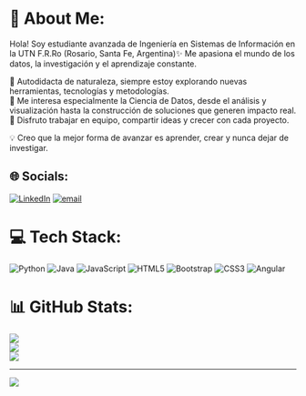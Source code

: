 # 💫 About Me:
Hola! Soy estudiante avanzada de Ingeniería en Sistemas de Información en la UTN F.R.Ro (Rosario, Santa Fe, Argentina)✨
Me apasiona el mundo de los datos, la investigación y el aprendizaje constante.

🔹 Autodidacta de naturaleza, siempre estoy explorando nuevas herramientas, tecnologías y metodologías.  
🔹 Me interesa especialmente la Ciencia de Datos, desde el análisis y visualización hasta la construcción de soluciones que generen impacto real.  
🔹 Disfruto trabajar en equipo, compartir ideas y crecer con cada proyecto.  

💡 Creo que la mejor forma de avanzar es aprender, crear y nunca dejar de investigar.

## 🌐 Socials:
[![LinkedIn](https://img.shields.io/badge/LinkedIn-%230077B5.svg?logo=linkedin&logoColor=white)](https://linkedin.com/in/ml-celiz) [![email](https://img.shields.io/badge/Email-D14836?logo=gmail&logoColor=white)](mailto:marialuzceliz888@gmail.com) 

# 💻 Tech Stack:
![Python](https://img.shields.io/badge/python-3670A0?style=for-the-badge&logo=python&logoColor=ffdd54) ![Java](https://img.shields.io/badge/java-%23ED8B00.svg?style=for-the-badge&logo=openjdk&logoColor=white) ![JavaScript](https://img.shields.io/badge/javascript-%23323330.svg?style=for-the-badge&logo=javascript&logoColor=%23F7DF1E) ![HTML5](https://img.shields.io/badge/html5-%23E34F26.svg?style=for-the-badge&logo=html5&logoColor=white) ![Bootstrap](https://img.shields.io/badge/bootstrap-%238511FA.svg?style=for-the-badge&logo=bootstrap&logoColor=white) ![CSS3](https://img.shields.io/badge/css3-%231572B6.svg?style=for-the-badge&logo=css3&logoColor=white) ![Angular](https://img.shields.io/badge/angular-%23DD0031.svg?style=for-the-badge&logo=angular&logoColor=white)
# 📊 GitHub Stats:
![](https://github-readme-stats.vercel.app/api?username=ml-celiz&theme=dark&hide_border=false&include_all_commits=true&count_private=true)<br/>
![](https://nirzak-streak-stats.vercel.app/?user=ml-celiz&theme=dark&hide_border=false)<br/>
![](https://github-readme-stats.vercel.app/api/top-langs/?username=ml-celiz&theme=dark&hide_border=false&include_all_commits=true&count_private=true&layout=compact)

---
[![](https://visitcount.itsvg.in/api?id=ml-celiz&icon=0&color=0)](https://visitcount.itsvg.in)

<!-- Proudly created with GPRM ( https://gprm.itsvg.in ) -->



